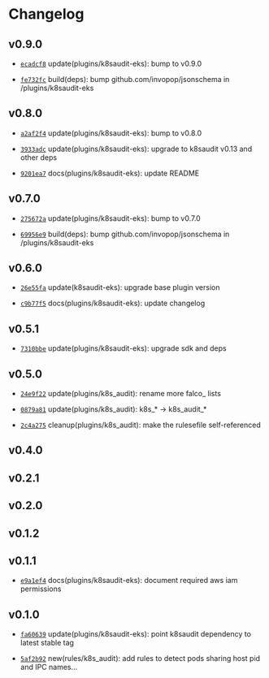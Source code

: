 # Changelog

## v0.9.0

* [`ecadcf8`](https://github.com/falcosecurity/plugins/commit/ecadcf8) update(plugins/k8saudit-eks): bump to v0.9.0

* [`fe732fc`](https://github.com/falcosecurity/plugins/commit/fe732fc) build(deps): bump github.com/invopop/jsonschema in /plugins/k8saudit-eks


## v0.8.0

* [`a2af2f4`](https://github.com/falcosecurity/plugins/commit/a2af2f4) update(plugins/k8saudit-eks): bump to v0.8.0

* [`3933adc`](https://github.com/falcosecurity/plugins/commit/3933adc) update(plugins/k8saudit-eks): upgrade to k8saudit v0.13 and other deps

* [`9201ea7`](https://github.com/falcosecurity/plugins/commit/9201ea7) docs(plugins/k8saudit-eks): update README


## v0.7.0

* [`275672a`](https://github.com/falcosecurity/plugins/commit/275672a) update(plugins/k8saudit-eks): bump to v0.7.0

* [`69956e9`](https://github.com/falcosecurity/plugins/commit/69956e9) build(deps): bump github.com/invopop/jsonschema in /plugins/k8saudit-eks


## v0.6.0

* [`26e55fa`](https://github.com/falcosecurity/plugins/commit/26e55fa) update(k8saudit-eks): upgrade base plugin version

* [`c9b77f5`](https://github.com/falcosecurity/plugins/commit/c9b77f5) docs(plugins/k8saudit-eks): update changelog


## v0.5.1

* [`7310bbe`](https://github.com/falcosecurity/plugins/commit/7310bbe) update(plugins/k8saudit-eks): upgrade sdk and deps


## v0.5.0

* [`24e9f22`](https://github.com/falcosecurity/plugins/commit/24e9f22) update(plugins/k8s_audit): rename more falco_ lists

* [`0879a81`](https://github.com/falcosecurity/plugins/commit/0879a81) update(plugins/k8s_audit): k8s_* -> k8s_audit_*

* [`2c4a275`](https://github.com/falcosecurity/plugins/commit/2c4a275) cleanup(plugins/k8s_audit): make the rulesefile self-referenced


## v0.4.0


## v0.2.1


## v0.2.0


## v0.1.2


## v0.1.1

* [`e9a1ef4`](https://github.com/falcosecurity/plugins/commit/e9a1ef4) docs(plugins/k8saudit-eks): document required aws iam permissions


## v0.1.0

* [`fa60639`](https://github.com/falcosecurity/plugins/commit/fa60639) update(plugins/k8saudit-eks): point k8saudit dependency to latest stable tag

* [`5af2b92`](https://github.com/falcosecurity/plugins/commit/5af2b92) new(rules/k8s_audit): add rules to detect pods sharing host pid and IPC names...


